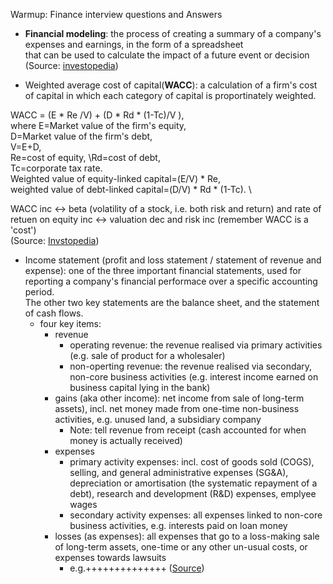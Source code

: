 Warmup: Finance interview questions and Answers

- __Financial modeling__: the process of creating a summary of a company's expenses and earnings, in the form of a spreadsheet   
that can be used to calculate the impact of a future event or decision\
(Source: [investopedia](https://www.investopedia.com/terms/f/financialmodeling.asp))


- Weighted average cost of capital(__WACC__): a calculation of a firm's cost of capital in which each 
category of capital is proportinately weighted. 

WACC = (E * Re /V) + (D * Rd * (1-Tc)/V ), \
where
E=Market value of the firm's equity, \
D=Market value of the firm's debt, \
V=E+D, \
Re=cost of equity, \Rd=cost of debt, \
Tc=corporate tax rate. \
Weighted value of equity-linked capital=(E/V) * Re, \
weighted value of debt-linked capital=(D/V) * Rd * (1-Tc). \

WACC inc <-> beta (volatility of a stock, i.e. both risk and return) and rate of retuen on equity inc
<-> valuation dec and risk inc (remember WACC is a 'cost')\
(Source: [Invstopedia](https://www.investopedia.com/terms/w/wacc.asp))

- Income statement (profit and loss statement / statement of revenue and expense): one of the three important financial statements, used for reporting a company's financial performace   over a 
specific accounting period. \
  The other two key statements are the balance sheet, and the statement of cash flows. 
  - four key items:
    - revenue
      - operating revenue: the revenue realised via primary activities (e.g. sale of product for a wholesaler)
      - non-operting revenue: the revenue realised via secondary, non-core business activities (e.g. interest income earned on business capital lying in the bank)
    - gains (aka other income): net income from sale of long-term assets), incl. net money made from one-time non-business activities, e.g. unused land, a subsidiary company
      - Note: tell revenue from receipt (cash accounted for when money is actually received)
    - expenses
      - primary activity expenses: incl. cost of goods sold (COGS), selling, and general administrative expenses (SG&A), depreciation or amortisation (the systematic repayment of a debt), research and development (R&D) expenses, emplyee wages
      - secondary activity expenses: all expenses linked to non-core business activities, e.g. interests paid on loan money
    - losses (as expenses): all expenses that go to a loss-making sale of long-term assets, one-time or any other un-usual costs, or expenses towards lawsuits 
      - e.g.++++++++++++++
\([Source](https://www.investopedia.com/terms/i/incomestatement.asp))
